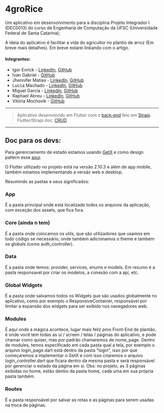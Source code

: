 # 4groRice

Um aplicativo em desenvolvimento para a disciplina Projeto Integrador I (DEC0013) do curso de Engenharia de Computação da UFSC (Universidade Federal de Santa Catarina);

A ideia do aplicativo é facilitar a vida do agricultor no plantio de arroz (Em breve mais detalhes).
Em breve estarei linkando com o artigo.

#### Integrantes:
* Igor Enrick - [LinkedIn](https://www.linkedin.com/in/igorenrick/), [GitHub](https://github.com/igorenrick)
* Ivan Gabriel - [GitHub](https://github.com/R3N3GAD0)
* Jhennifer Matias - [LinkedIn](https://www.linkedin.com/in/jhennifer-m-170818122/), [GitHub](https://github.com/jhennymatias)
* Lucca Machado - [LinkedIn](https://www.linkedin.com/in/lucca-machado-da-silva-5072a3194/), [GitHub](https://github.com/LuccaMS)
* Miguel Garcia - [LinkedIn](https://www.linkedin.com/in/miguel-garcia-silvestre-3265ab19b/), [GitHub](https://github.com/miguelsrrobo)
* Raphael Abreu  - [LinkedIn](https://www.linkedin.com/in/raphaelrat/), [GitHub](https://github.com/RaphaelRat)
* Vitória Mochovik - [GitHub](https://github.com/VitoriaMochovik)

---

>Aplicativo desenvolvido em Flutter com o [back-end](https://github.com/LuccaMS/BackEndPi1) feio em [Strapi](https://strapi.io/). Flutter/Strapi doc: [CRUD](https://strapi.io/blog/how-to-build-a-simple-crud-application-using-flutter-and-strapi)

---

## Doc para os devs:

Para gerenciamento de estado estamos usando [GetX](https://pub.dev/packages/get) e como design pattern esse [aqui](https://github.com/kauemurakami/getx_pattern).

O Flutter utilizado no projeto está na versão 2.10.3 e além de app mobile, também estamos implementando a versão web e desktop.

Resumindo as pastas e seus significados:

### App

É a pasta principal onde está localizado todos os arquivos da aplicação, com exceção dos assets, que fica fora.

### Core (ainda n tem) 

É a pasta onde colocamos os utils, que são utilizadores que usamos em todo código se necessário, onde também adicionamos o theme e também os globals (como auth_controller).

### Data

É a pasta onde temos: provider, services, enums e models. Em resumo é a pasta responsavel por criar os modelos, a conexão com a api, etc.

### Global Widgets

É a pasta onde salvamos todos os Widgets que são usados globalmente no aplicativo, como por exemplo o ResponsiveContainer, responsável por limitar a expansão dos widgets para ser exibido nos navegadores web.

### Modules

É aqui onde a mágica acontece, lugar mais feliz pros Front-End de plantão, é onde você tem todas as ui / screen / telas / páginas do aplicativo, e pode chamar como quiser, mas por padrão chamaremos de nome_page. Dentro de modules, temos especificado em cada pasta qual a tela, por exemplo o arquivo login_page.dart está dentro da pasta "login", isso por que começaremos a implementar o GetX e com isso criaremos o arquivo login_controller.dart que ficara dentro da mesma pasta e será responsável por gerenciar o estado da página em si. Obs: no projeto, as 3 páginas exibidas no home, estão dentro da pasta home, cada uma em sua própria pasta também.

### Routes

É a pasta responsável por salvar as rotas e as páginas para serem usadas na troca de páginas. 
